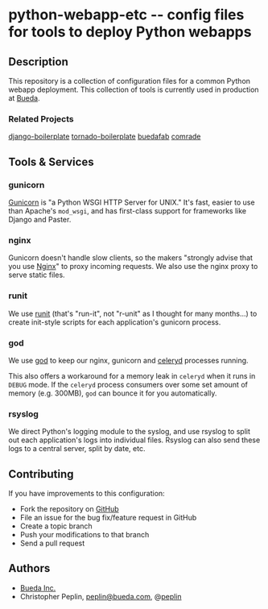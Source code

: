 python-webapp-etc -- config files for tools to deploy Python webapps
=========================================================================

## Description

This repository is a collection of configuration files for a common Python
webapp deployment. This collection of tools is currently used in production at
[Bueda](http://www.bueda.com).

### Related Projects

[django-boilerplate](https://github.com/bueda/django-boilerplate)
[tornado-boilerplate](https://github.com/bueda/tornado-boilerplate)
[buedafab](https://github.com/bueda/buedafab)
[comrade](https://github.com/bueda/django-comrade)

## Tools & Services

### gunicorn

[Gunicorn](http://gunicorn.org/) is "a Python WSGI HTTP Server for UNIX." It's
fast, easier to use than Apache's `mod_wsgi`, and has first-class support
for frameworks like Django and Paster.

### nginx

Gunicorn doesn't handle slow clients, so the makers "strongly advise that you
use [Nginx](http://nginx.org/)" to proxy incoming requests. We also use the
nginx proxy to serve static files.

### runit

We use [runit](http://smarden.org/runit/) (that's "run-it", not "r-unit" as I
thought for many months...) to create init-style scripts for each application's
gunicorn process.

### god

We use [god](https://github.com/mojombo/god) to keep our nginx, gunicorn and
[celeryd](http://celeryproject.org/) processes running.

This also offers a workaround for a memory leak in `celeryd` when it runs in
`DEBUG` mode. If the `celeryd` process consumers over some set amount of memory
(e.g. 300MB), `god` can bounce it for you automatically.

### rsyslog

We direct Python's logging module to the syslog, and use rsyslog to split out
each application's logs into individual files. Rsyslog can also send these logs
to a central server, split by date, etc.

## Contributing

If you have improvements to this configuration:

* Fork the repository on [GitHub](https://github.com/bueda/python-webapp-etc)
* File an issue for the bug fix/feature request in GitHub
* Create a topic branch
* Push your modifications to that branch
* Send a pull request

## Authors

* [Bueda Inc.](http://www.bueda.com)
* Christopher Peplin, peplin@bueda.com, @[peplin](http://twitter.com/peplin)

